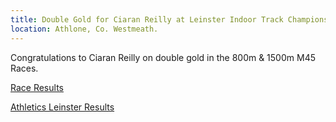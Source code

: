 ```yaml
---
title: Double Gold for Ciaran Reilly at Leinster Indoor Track Championships
location: Athlone, Co. Westmeath.
---
```


Congratulations to Ciaran Reilly on double gold in the 800m & 1500m M45 Races.

<a href="/races/2022-03-27-Leinster-Indoor-Track/" target="_blank" rel="noopener noreferrer">Race Results</a>

<a href="http://results.athleticsleinster.com/Indoors-2022/JSM/menu.html" target="_blank" rel="noopener noreferrer">Athletics Leinster Results</a>
 
